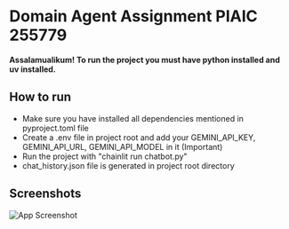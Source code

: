 
# Domain Agent Assignment PIAIC 255779

**Assalamualikum! To run the project you must have python installed and uv installed.**


## How to run

- Make sure you have installed all dependencies mentioned in pyproject.toml file
- Create a .env file in project root and add your GEMINI_API_KEY, GEMINI_API_URL, GEMINI_API_MODEL in it (Important)
- Run the project with "chainlit run chatbot.py"
- chat_history.json file is generated in project root directory


## Screenshots

![App Screenshot](https://github.com/user-attachments/assets/1e3a3798-485a-4fea-89f6-596af8a11eb4)

